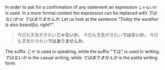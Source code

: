 In order to ask for a confirmation of any statement an expression `じゃないか` is used. In a more formal context the expression can be replaced with *ではないか* or *ではありませんか*.
Let us look at the sentence *"Today the weather is also beautiful, right?"*.

>今日も天気がきれい**じゃないか**。
>今日も天気がきれい**ではないか**。
>今日も天気がきれい**ではありませんか**。

The suffix *じゃ* is used in speaking, while the suffix "では" is used in writing. *ではないか* is the casual writing, while *ではありませんか* is the polite writing form.